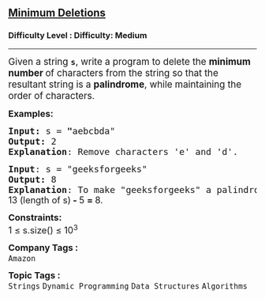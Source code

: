 <h2><a href="https://www.geeksforgeeks.org/problems/minimum-deletitions1648/1">Minimum Deletions</a></h2><h3>Difficulty Level : Difficulty: Medium</h3><hr><div class="problems_problem_content__Xm_eO" bis_skin_checked="1"><p><span style="font-size: 14pt;">Given a string <strong><code data-start="15" data-end="18">s</code></strong>, write a program to delete the <strong>minimum number </strong>of characters from the string so that the resultant string is a <strong>palindrome</strong>, while maintaining the order of characters.</span></p>
<p><span style="font-size: 18px;"><strong>Examples:</strong></span></p>
<pre><span style="font-size: 18px;"><strong>Input: </strong>s<strong> </strong>=<strong> "</strong>aebcbda"
<strong>Output:</strong> 2
<strong>Explanation</strong>: Remove characters 'e' and 'd'.</span></pre>
<pre><span style="font-size: 18px;"><strong>Input</strong>: s = "geeksforgeeks"
<strong>Output:</strong> 8
<strong>Explanation</strong>: To make "geeksforgeeks" a palindrome, the longest palindromic subsequence is "eefee" (length 5). The minimum deletions are:<br><span style="font-family: -apple-system, BlinkMacSystemFont, 'Segoe UI', Roboto, Oxygen, Ubuntu, Cantarell, 'Open Sans', 'Helvetica Neue', sans-serif;">13 (length of s)</span><strong style="font-family: -apple-system, BlinkMacSystemFont, 'Segoe UI', Roboto, Oxygen, Ubuntu, Cantarell, 'Open Sans', 'Helvetica Neue', sans-serif;" data-start="125" data-end="166"> - </strong><span style="font-family: -apple-system, BlinkMacSystemFont, 'Segoe UI', Roboto, Oxygen, Ubuntu, Cantarell, 'Open Sans', 'Helvetica Neue', sans-serif;">5 </span><strong style="font-family: -apple-system, BlinkMacSystemFont, 'Segoe UI', Roboto, Oxygen, Ubuntu, Cantarell, 'Open Sans', 'Helvetica Neue', sans-serif;" data-start="125" data-end="166">= </strong><span style="font-family: -apple-system, BlinkMacSystemFont, 'Segoe UI', Roboto, Oxygen, Ubuntu, Cantarell, 'Open Sans', 'Helvetica Neue', sans-serif;">8.</span></span></pre>
<p><span style="font-size: 18px;"><strong>Constraints:</strong><br>1 ≤ s.size() ≤ 10<sup>3</sup></span></p></div><p><span style=font-size:18px><strong>Company Tags : </strong><br><code>Amazon</code>&nbsp;<br><p><span style=font-size:18px><strong>Topic Tags : </strong><br><code>Strings</code>&nbsp;<code>Dynamic Programming</code>&nbsp;<code>Data Structures</code>&nbsp;<code>Algorithms</code>&nbsp;